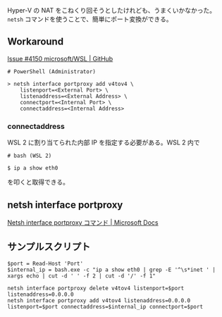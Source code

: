 Hyper-V の NAT をこねくり回そうとしたけれども、うまくいかなかった。`netsh` コマンドを使うことで、簡単にポート変換ができる。

## Workaround

[Issue #4150 microsoft/WSL | GitHub](https://github.com/microsoft/WSL/issues/4150#issuecomment-504209723)

```
# PowerShell (Administrator)

> netsh interface portproxy add v4tov4 \
    listenport=<External Port> \
    listenaddress=<External Address> \
    connectport=<Internal Port> \
    connectaddress=<Internal Address>
```

### connectaddress

WSL 2 に割り当てられた内部 IP を指定する必要がある。WSL 2 内で

```
# bash (WSL 2)

$ ip a show eth0
```

を叩くと取得できる。


## netsh interface portproxy

[Netsh interface portproxy コマンド | Microsoft Docs](https://docs.microsoft.com/ja-jp/windows-server/networking/technologies/netsh/netsh-interface-portproxy)

## サンプルスクリプト

```
$port = Read-Host 'Port'
$internal_ip = bash.exe -c "ip a show eth0 | grep -E '^\s*inet ' | xargs echo | cut -d ' ' -f 2 | cut -d '/' -f 1"

netsh interface portproxy delete v4tov4 listenport=$port listenaddress=0.0.0.0
netsh interface portproxy add v4tov4 listenaddress=0.0.0.0 listenport=$port connectaddress=$internal_ip connectport=$port

```

